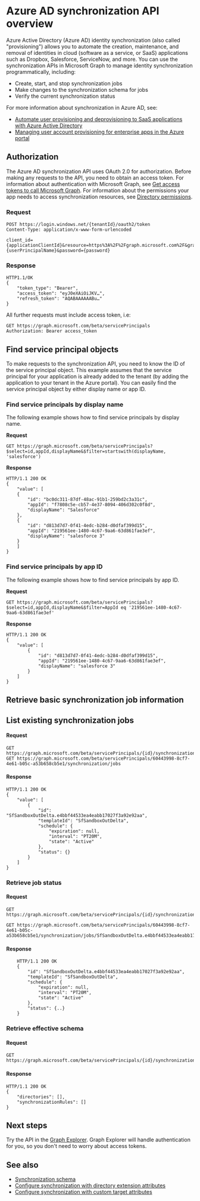# Azure AD synchronization API overview

Azure Active Directory (Azure AD) identity synchronization (also called "provisioning") allows you to automate the creation, maintenance, and removal of identities in cloud (software as a service, or SaaS) applications such as Dropbox, Salesforce, ServiceNow, and more. You can use the synchronization APIs in Microsoft Graph to manage identity synchronization programmatically, including:

- Create, start, and stop synchronization jobs
- Make changes to the synchronization schema for jobs
- Verify the current synchronization status 

For more information about synchronization in Azure AD, see:

* [Automate user provisioning and deprovisioning to SaaS applications with Azure Active Directory](https://docs.microsoft.com/en-us/azure/active-directory/active-directory-saas-app-provisioning)
* [Managing user account provisioning for enterprise apps in the Azure portal](https://docs.microsoft.com/en-us/azure/active-directory/active-directory-enterprise-apps-manage-provisioning)

## Authorization

The Azure AD synchronization API uses OAuth 2.0 for authorization. Before making any requests to the API, you need to obtain an access token. For information about authentication with Microsoft Graph, see [Get access tokens to call Microsoft Graph](https://developer.microsoft.com/en-us/graph/docs/concepts/auth_overview). For information about the permissions your app needs to access synchronization resources, see [Directory permissions](../../../concepts/permissions_reference.md#directory-permissions).

<!-- I'm not sure why we've included these sections in the overview topic, as this basically repeats the information in the associated resource topics. I don't recommend duplicating content because it's more difficult to maintain and it's easier for users to access information in a single location. Can you clarify the intent for including these resource descriptions in the overview topic?

## Synchronization job

Synchronization job performs synchronization by periodically running in the background, polling for changes in one directory, and pushing them to another directory. Synchronization job is always specific to a particular instance of an application in your tenant. As part of the synchronization job setup, generally you would need to give authorization to read/write objects in your target directory, and customize job's synchronization schema to suit your needs. For more information, see [synchronization job](synchronization_synchronizationjob.md).

## Synchronization schema

Synchronization schema contains the bulk of a particular synchronization setup. On a high level, it defines what objects will be synchronized and how. Most often you will want to customize some of the attribute mappings according to your needs, or add a scoping filter to synchronize only objects which satisfy a certain condition. For more information, please see [synchronization schema](synchronization_synchronizationschema.md).

### Directory definition

Directory definition provides synchronization engine information about a directory and its objects. Directory definition tells synchronization engine, for example, that directory has objects named "User" and "Group" and what attributes are supported for those objects. In order for the object and attribute to used in [object mappings](synchronization_objectMapping.md), they must to be defined as part of the directory definition. For more information, please see [directory definition](synchronization_directoryDefinition.md).

### Synchronization rule

Synchronization rules are at the core of the synchronization setup. They instruct synchronization on how the synchronization should be performed. That includes what objects should be synchronized, how objects from source directory should be matched with objects in target directory, and how attributes should be transformed going from source to target directory. For more information, please see [synchronization rule](synchronization_synchronizationrule.md).

### Object mapping

Object mappings are the main part of the synchronization rule. Single object mapping defines how a given object should be synchronized from source directory to target. In particular, it defines how object in source directory should be matched with an object in target directory, what (if any) scoping filters should be used to decide if we want to provision a given object, and how object attributes should be transformed going from source to target directory. For more information, please see [object mapping](synchronization_objectMapping.md).

## Synchronization template

Synchronization template provides pre-configured synchronization settings for a particular application. These settings will be used by default for any [synchronization job](synchronization_synchronizationjob.md) based on the template.  Template is controlled by the developer of the application, although anyone can retrieve the template to see the default settings, most importantly [synchronization schema](synchronization_synchronizationschema.md). For more information, please see [synchronization template](synchronization_template.md).

-->

<!-- Is this information that is already covered in the Get auth tokens section? If so, remove; we already link to that content under Authorization. 
## Using arbitrary REST client (Postman, Fiddler, etc)

To request access token, you will need to have the following:

* Tenant Identifier. Unique identifier of the tenant you will be working with
* Administrative user credentials for the same tenant
* Client Application Id (application which is performing  API calls). This application must be registered in Azure Active Directory, have Directory.ReadWrite.All permissions for Microsoft Graph, and must be consented to in the tenant we will be working with.
	- A quick solution is to use well-known application ID of the PowerShell (1950a258-227b-4e31-a9cf-717495945fc2), which is automatically consented to on any tenant.
	- Another way is to register your own application (see [Register an app with the Azure AD v2.0 endpoint](https://graph.microsoft.io/en-us/docs/authorization/auth_register_app_v2.htm))

With this information, we can make a call to obtain access token:
Description	Obtain authorization token for Microsoft Graph, using administrative user credentials. **Make sure all parameter values are URL-encoded**
-->
### Request
<!-- { "blockType": "ignored" } -->
```http
POST https://login.windows.net/{tenantId}/oauth2/token
Content-Type: application/x-www-form-urlencoded

client_id={applicationClientId}&resource=https%3A%2F%2Fgraph.microsoft.com%2F&grant_type=password&username={userPrincipalName}&password={password}
```

### Response
<!-- { "blockType": "ignored" } -->
```http
HTTP1.1/OK
{
    "token_type": "Bearer",
    "access_token": "eyJ0eXAiOiJKV…",
    "refresh_token": "AQABAAAAAABu…"
}
```

All further requests must include access token, i.e:
<!-- { "blockType": "ignored" } -->
```http
GET https://graph.microsoft.com/beta/servicePrincipals
Authorization: Bearer access_token
```

## Find service principal objects

To make requests to the synchronization API, you need to know the ID of the service principal object. This example assumes that the service principal for your application is already added to the tenant (by adding the application to your tenant in the Azure portal). You can easily find the service principal object by either display name or app ID.

### Find service principals by display name

The following example shows how to find service principals by display name.

**Request** 

<!-- { "blockType": "ignored" } -->
```http
GET https://graph.microsoft.com/beta/servicePrincipals?$select=id,appId,displayName&$filter=startswith(displayName, 'salesforce')
```

**Response**

<!-- { "blockType": "ignored" } -->
```http
HTTP/1.1 200 OK
{
    "value": [
    {
        "id": "bc0dc311-87df-48ac-91b1-259bd2c3a31c",
        "appId": "f7808c5e-cb57-4e37-8094-406d302c0f8d",
        "displayName": "Salesforce"
    },
    {
        "id": "d813d7d7-0f41-4edc-b284-d0dfaf399d15",
        "appId": "219561ee-1480-4c67-9aa6-63d861fae3ef",
        "displayName": "salesforce 3"
    }
    ]
}
```

### Find service principals by app ID

The following example shows how to find service principals by app ID.

**Request** 
<!-- { "blockType": "ignored" } -->
```http
GET https://graph.microsoft.com/beta/servicePrincipals?$select=id,appId,displayName&$filter=AppId eq '219561ee-1480-4c67-9aa6-63d861fae3ef'
```

**Response**
<!-- { "blockType": "ignored" } -->
```http
HTTP/1.1 200 OK
{
    "value": [
        {
            "id": "d813d7d7-0f41-4edc-b284-d0dfaf399d15",
            "appId": "219561ee-1480-4c67-9aa6-63d861fae3ef",
            "displayName": "salesforce 3"
        }
    ]
}
```

## Retrieve basic synchronization job information

## List existing synchronization jobs

#### Request
<!-- { "blockType": "ignored" } -->
```http
GET https://graph.microsoft.com/beta/servicePrincipals/{id}/synchronization/jobs
GET https://graph.microsoft.com/beta/servicePrincipals/60443998-8cf7-4e61-b05c-a53b658cb5e1/synchronization/jobs
```

#### Response
<!-- { "blockType": "ignored" } -->
```http
HTTP/1.1 200 OK
{
    "value": [
        {
            "id": "SfSandboxOutDelta.e4bbf44533ea4eabb17027f3a92e92aa",
            "templateId": "SfSandboxOutDelta",
            "schedule": {
                "expiration": null,
                "interval": "PT20M",
                "state": "Active"
            },
            "status": {}
        }
    ]
}
```

### Retrieve job status

#### Request
<!-- { "blockType": "ignored" } -->
```http
GET https://graph.microsoft.com/beta/servicePrincipals/{id}/synchronization/jobs/{jobId}

GET https://graph.microsoft.com/beta/servicePrincipals/60443998-8cf7-4e61-b05c-a53b658cb5e1/synchronization/jobs/SfSandboxOutDelta.e4bbf44533ea4eabb17027f3a92e92aa
```

#### Response
<!-- { "blockType": "ignored" } -->
```http
    HTTP/1.1 200 OK
    {
        "id": "SfSandboxOutDelta.e4bbf44533ea4eabb17027f3a92e92aa",
        "templateId": "SfSandboxOutDelta",
        "schedule": {
            "expiration": null,
            "interval": "PT20M",
            "state": "Active"
        },
        "status": {..}
    }
```

### Retrieve effective schema

#### Request
<!-- { "blockType": "ignored" } -->
```http
GET https://graph.microsoft.com/beta/servicePrincipals/{id}/synchronization/jobs/{jobId}/schema
```

#### Response
<!-- { "blockType": "ignored" } -->
```http
HTTP/1.1 200 OK
{
    "directories": [],
    "synchronizationRules": []
}
```

## Next steps

Try the API in the [Graph Explorer](https://graph.microsoft.io/en-us/graph-explorer). Graph Explorer will handle authentication for you, so you don't need to worry about access tokens.

## See also

* [Synchronization schema](../resources/synchronization_synchronizationschema.md)
* [Configure synchronization with directory extension attributes](../resources/synchronization_howto_directory_extensions.md)
* [Configure synchronization with custom target attributes](../resources/synchronization_howto_custom_attributes.md)



